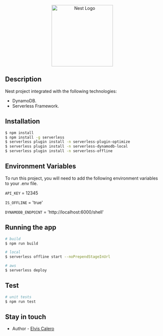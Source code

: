 <p align="center">
  <a href="http://nestjs.com/" target="blank"><img src="https://nestjs.com/img/logo-small.svg" width="200" alt="Nest Logo" /></a>
</p>

## Description

Nest project integrated with the following technologies:

- DynamoDB.
- Serverless Framework.

## Installation

```bash
$ npm install
$ npm install -g serverless
$ serverless plugin install -n serverless-plugin-optimize 
$ serverless plugin install -n serverless-dynamodb-local 
$ serverless plugin install -n serverless-offline
```

## Environment Variables

To run this project, you will need to add the following environment variables to your .env file.

`API_KEY` = 12345

`IS_OFFLINE` = 'true'

`DYNAMODB_ENDPOINT` = 'http://localhost:6000/shell'

## Running the app

```bash
# build
$ npm run build

# local
$ serverless offline start --noPrependStageInUrl

# aws
$ serverless deploy
```

## Test

```bash
# unit tests
$ npm run test
```

## Stay in touch

- Author - [Elvis Calero](https://www.linkedin.com/in/elvis-calero-manueles/)
